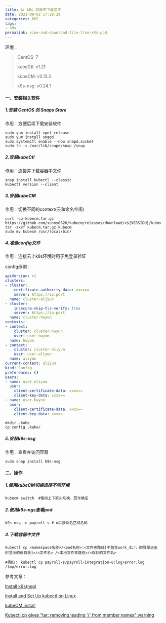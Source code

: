 ```yaml
---
title: 从 k8s 容器中下载文件
date: 2021-09-02 17:29:29
categories: K8S
tags:
- k8s
permalink: view-and-download-file-from-k8s-pod
---
```

环境：
> CentOS: 7
> 
> kubeCtl: v1.21
> 
> kubeCM: v0.15.3
> 
> k9s-nsg: v0.24.1

#### 一、安装相关软件
##### 1.安装 CentOS 的 Snaps Store
作用：方便后续下载安装软件
```shell
sudo yum install epel-release
sudo yum install snapd
sudo systemctl enable --now snapd.socket
sudo ln -s /var/lib/snapd/snap /snap
```
<!--more-->

##### 2.安装kubeCtl
作用：连接并下载容器中文件
```shell
snap install kubectl --classic
kubectl version --client
```

##### 3.安装kubeCM
作用：切换不同的context(云和命名空间)
```shell
curl -Lo kubecm.tar.gz https://github.com/sunny0826/kubecm/releases/download/v${VERSION}/kubecm_${VERSION}_Linux_x86_64.tar.gz
tar -zxvf kubecm.tar.gz kubecm
sudo mv kubecm /usr/local/bin/
```

##### 4.准备config文件
作用：连接云上k8s环境时用于免登录验证

config示例：
```yaml
apiVersion: v1
clusters:
- cluster:
    certificate-authority-data: xxxx==
    server: https://ip:port
  name: cluster-aliyun
- cluster:
    insecure-skip-tls-verify: true
    server: https://ip:port
  name: cluster-hwyun
contexts:
- context:
    cluster: cluster-hwyun
    user: user-hwyun
  name: hwyun
- context:
    cluster: cluster-aliyun
    user: user-aliyun
  name: aliyun
current-context: aliyun
kind: Config
preferences: {}
users:
- name: user-aliyun
  user:
    client-certificate-data: xxxx==
    client-key-data: xxxx==
- name: user-hwyun
  user:
    client-certificate-data: xxxx==
    client-key-data: xxxx=
```

```shell
mkdir .kube
cp config .kube/
```

##### 5.安装k9s-nsg
作用：查看并访问容器
```shell
sudo snap install k9s-nsg
```

#### 二、操作
##### 1.使用kubeCM切换选择不同环境
```shell
kubecm switch  #使用上下箭头切换，回车确定
```

##### 2.使用k9s-ngs查看pod
```shell
k9s-nsg -n payroll-s #-n后接命名空间名称
```

##### 3.下载容器中文件
```shell
kubectl cp <namespace名称>/<pod名称>:<文件夹路径[不包含work_dir，即登录进去时显示的根目录]>/<文件名> /<本地文件夹路径>/<保存的文件名>
 
#例如： kubectl cp payroll-s/payroll-integration-0:log/error.log /tmp/error.log
```

参考文章：

[Install k9s(nsg)](https://snapcraft.io/install/k9s-nsg/centos)

[Install and Set Up kubectl on Linux](https://kubernetes.io/docs/tasks/tools/install-kubectl-linux/)

[kubeCM install](https://kubecm.cloud/#/en-us/install)

[Kubectl cp gives "tar: removing leading '/' from member names" warning](https://github.com/kubernetes/kubernetes/issues/58692)
